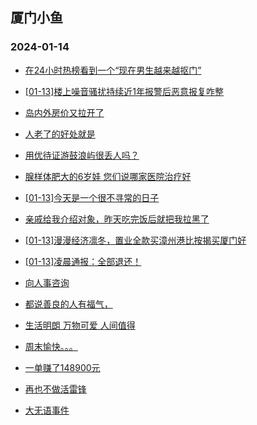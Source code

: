## 厦门小鱼 
### 2024-01-14

+ [在24小时热榜看到一个“现在男生越来越抠门”](http://bbs.xmfish.com/read-htm-tid-18134737.html)

+ [[01-13]楼上噪音骚扰持续近1年报警后恶意报复咋整](http://bbs.xmfish.com/read-htm-tid-18134604.html)

+ [岛内外房价又拉开了](http://bbs.xmfish.com/read-htm-tid-18134773.html)

+ [人老了的好处就是](http://bbs.xmfish.com/read-htm-tid-18134691.html)

+ [用优待证游鼓浪屿很丢人吗？](http://bbs.xmfish.com/read-htm-tid-18134687.html)

+ [腺样体肥大的6岁娃 您们说哪家医院治疗好](http://bbs.xmfish.com/read-htm-tid-18134588.html)

+ [[01-13]今天是一个很不寻常的日子](http://bbs.xmfish.com/read-htm-tid-18134710.html)

+ [亲戚给我介绍对象，昨天吃完饭后就把我拉黑了](http://bbs.xmfish.com/read-htm-tid-18134861.html)

+ [[01-13]漫漫经济凛冬，置业全款买漳州港比按揭买厦门好](http://bbs.xmfish.com/read-htm-tid-18134787.html)

+ [[01-13]凌晨通报：全部退还！](http://bbs.xmfish.com/read-htm-tid-18134894.html)

+ [向人事咨询](http://bbs.xmfish.com/read-htm-tid-18134790.html)

+ [都说善良的人有福气，](http://bbs.xmfish.com/read-htm-tid-18134767.html)

+ [生活明朗 万物可爱 人间值得](http://bbs.xmfish.com/read-htm-tid-18134668.html)

+ [周末愉快。。。](http://bbs.xmfish.com/read-htm-tid-18134822.html)

+ [一单赚了148900元](http://bbs.xmfish.com/read-htm-tid-18134941.html)

+ [再也不做活雷锋](http://bbs.xmfish.com/read-htm-tid-18134879.html)

+ [大无语事件](http://bbs.xmfish.com/read-htm-tid-18134932.html)

